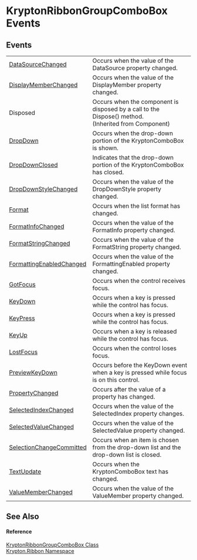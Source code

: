 # KryptonRibbonGroupComboBox Events




## Events
<table>
<tr>
<td><a href="13dabd75-dd73-1d95-a237-5279f4f6275b.md">DataSourceChanged</a></td>
<td>Occurs when the value of the DataSource property changed.</td></tr>
<tr>
<td><a href="ce6dbbcb-eaa5-d15f-4942-947da5c599b4.md">DisplayMemberChanged</a></td>
<td>Occurs when the value of the DisplayMember property changed.</td></tr>
<tr>
<td>Disposed</td>
<td>Occurs when the component is disposed by a call to the Dispose() method.<br />(Inherited from Component)</td></tr>
<tr>
<td><a href="b810e759-7c02-863c-1f20-7164a284fad5.md">DropDown</a></td>
<td>Occurs when the drop-down portion of the KryptonComboBox is shown.</td></tr>
<tr>
<td><a href="5c8e0bb4-5a3a-68b1-273e-3913a4fc5c3f.md">DropDownClosed</a></td>
<td>Indicates that the drop-down portion of the KryptonComboBox has closed.</td></tr>
<tr>
<td><a href="66d3ccd1-f7f8-05cc-af4f-4d24204cbc4b.md">DropDownStyleChanged</a></td>
<td>Occurs when the value of the DropDownStyle property changed.</td></tr>
<tr>
<td><a href="cbf730ed-6006-55b8-f74f-185e9a676dbb.md">Format</a></td>
<td>Occurs when the list format has changed.</td></tr>
<tr>
<td><a href="79a0100b-451c-dc1a-4863-89979be32450.md">FormatInfoChanged</a></td>
<td>Occurs when the value of the FormatInfo property changed.</td></tr>
<tr>
<td><a href="e65ef1cb-6ca6-56b8-283a-a1a2d7634ccb.md">FormatStringChanged</a></td>
<td>Occurs when the value of the FormatString property changed.</td></tr>
<tr>
<td><a href="f2d1f945-5d14-381b-250e-671edf4d4c20.md">FormattingEnabledChanged</a></td>
<td>Occurs when the value of the FormattingEnabled property changed.</td></tr>
<tr>
<td><a href="7f14e167-c4b1-7669-20bf-1ad814e4ac49.md">GotFocus</a></td>
<td>Occurs when the control receives focus.</td></tr>
<tr>
<td><a href="247635bc-973d-f4e2-72bd-c002e701cd25.md">KeyDown</a></td>
<td>Occurs when a key is pressed while the control has focus.</td></tr>
<tr>
<td><a href="dc8256b0-5cf6-65f8-43cf-17846066f85f.md">KeyPress</a></td>
<td>Occurs when a key is pressed while the control has focus.</td></tr>
<tr>
<td><a href="ee392009-f065-5451-67c3-318c528b4254.md">KeyUp</a></td>
<td>Occurs when a key is released while the control has focus.</td></tr>
<tr>
<td><a href="89c42509-d841-fb16-7521-ef4788cf3cb3.md">LostFocus</a></td>
<td>Occurs when the control loses focus.</td></tr>
<tr>
<td><a href="22a689be-d6a2-875f-fc9a-d9b2f22ad9fa.md">PreviewKeyDown</a></td>
<td>Occurs before the KeyDown event when a key is pressed while focus is on this control.</td></tr>
<tr>
<td><a href="eddbc17a-3973-da4b-f1ec-5933aec77cda.md">PropertyChanged</a></td>
<td>Occurs after the value of a property has changed.</td></tr>
<tr>
<td><a href="62e49721-3dd3-d76e-f6cf-71ce0789a643.md">SelectedIndexChanged</a></td>
<td>Occurs when the value of the SelectedIndex property changes.</td></tr>
<tr>
<td><a href="6fe63a23-6120-73de-58d8-8ca707d6dcfc.md">SelectedValueChanged</a></td>
<td>Occurs when the value of the SelectedValue property changed.</td></tr>
<tr>
<td><a href="77c0b600-3788-20e2-5611-7714f0d586be.md">SelectionChangeCommitted</a></td>
<td>Occurs when an item is chosen from the drop-down list and the drop-down list is closed.</td></tr>
<tr>
<td><a href="48fd4368-7e7f-c6b6-bcb7-5bebb761c5a0.md">TextUpdate</a></td>
<td>Occurs when the KryptonComboBox text has changed.</td></tr>
<tr>
<td><a href="9178c5a4-b09b-243c-545c-527b5605717e.md">ValueMemberChanged</a></td>
<td>Occurs when the value of the ValueMember property changed.</td></tr>
</table>

## See Also


#### Reference
<a href="e96bb369-1b1e-d331-dbf1-79608ed1a03f.md">KryptonRibbonGroupComboBox Class</a>  
<a href="1e9bc734-cff9-e9b8-f013-94cdac669794.md">Krypton.Ribbon Namespace</a>  
